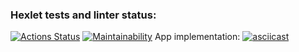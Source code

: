 ### Hexlet tests and linter status:
[![Actions Status](https://github.com/DSunShine371/java-project-61/actions/workflows/hexlet-check.yml/badge.svg)](https://github.com/DSunShine371/java-project-61/actions)
[![Maintainability](https://api.codeclimate.com/v1/badges/70e499e7582253af3853/maintainability)](https://codeclimate.com/github/DSunShine371/java-project-61/maintainability)
App implementation:
[![asciicast](https://asciinema.org/a/Sl2O9L00moBTx0P1lCconIfxX.svg)](https://asciinema.org/a/Sl2O9L00moBTx0P1lCconIfxX)